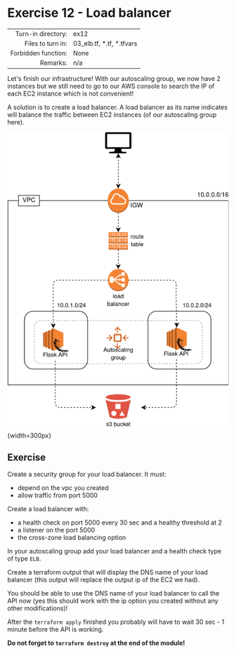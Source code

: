 # Exercise 12 - Load balancer

|                         |                    |
| -----------------------:| ------------------ |
|   Turn-in directory:    |  ex12              |
|   Files to turn in:     |  03_elb.tf, \*.tf, \*.tfvars |
|   Forbidden function:   |  None              |
|   Remarks:              |  n/a               |


Let's finish our infrastructure! With our autoscaling group, we now have 2 instances but we still need to go to our AWS console to search the IP of each EC2 instance which is not convenient!

A solution is to create a load balancer. A load balancer as its name indicates will balance the traffic between EC2 instances (of our autoscaling group here).

![Flask API AWS infrastructure](../assets/terraform_6.png){width=300px}

## Exercise

Create a security group for your load balancer. It must:
- depend on the vpc you created 
- allow traffic from port 5000

Create a load balancer with:
- a health check on port 5000 every 30 sec and a healthy threshold at 2
- a listener on the port 5000
- the cross-zone load balancing option

In your autoscaling group add your load balancer and a health check type of type `ELB`.

Create a terraform output that will display the DNS name of your load balancer (this output will replace the output ip of the EC2 we had).

You should be able to use the DNS name of your load balancer to call the API now (yes this should work with the ip option you created without any other modifications)! 

After the `terraform apply` finished you probably will have to wait 30 sec - 1 minute before the API is working.

**Do not forget to `terraform destroy` at the end of the module!**